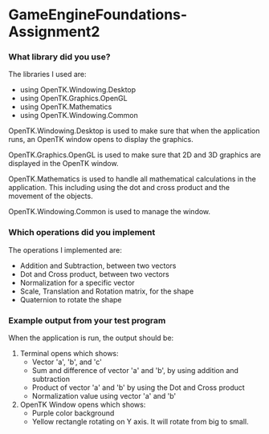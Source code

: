 # GameEngineFoundations-Assignment2

### What library did you use?
The libraries I used are:
  - using OpenTK.Windowing.Desktop
  - using OpenTK.Graphics.OpenGL
  - using OpenTK.Mathematics
  - using OpenTK.Windowing.Common

OpenTK.Windowing.Desktop is used to make sure that when the application runs, an OpenTK window opens to display the graphics. 

OpenTK.Graphics.OpenGL is used to make sure that 2D and 3D graphics are displayed in the OpenTK window.

OpenTK.Mathematics is used to handle all mathematical calculations in the application. This including using the dot and cross product and the movement of the objects.

OpenTK.Windowing.Common is used to manage the window.


### Which operations did you implement
The operations I implemented are:
  - Addition and Subtraction, between two vectors
  - Dot and Cross product, between two vectors
  - Normalization for a specific vector
  - Scale, Translation and Rotation matrix, for the shape
  - Quaternion to rotate the shape


### Example output from your test program
When the application is run, the output should be:
  1) Terminal opens which shows:
      - Vector 'a', 'b', and 'c'
      - Sum and difference of vector 'a' and 'b', by using addition and subtraction
      - Product of vector 'a' and 'b' by using the Dot and Cross product
      - Normalization value using vector 'a' and 'b'
  2) OpenTK Window opens which shows:
      - Purple color background
      - Yellow rectangle rotating on Y axis. It will rotate from big to small. 
